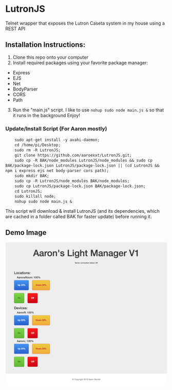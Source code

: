 # LutronJS
 Telnet wrapper that exposes the Lutron Caseta system in my house using a REST API

## Installation Instructions:
1) Clone this repo onto your computer
2) Install required packages using your favorite package manager:
 - Express
 - EJS
 - Net
 - BodyParser
 - CORS
 - Path
3) Run the "main.js" script. I like to use ```nohup sudo node main.js &``` so that it runs in the background
Enjoy!

### Update/Install Script (For Aaron mostly)
```
	sudo apt-get install -y avahi-daemon;
	cd /home/pi/Desktop;
	sudo rm -R LutronJS;
	git clone https://github.com/aaroexxt/LutronJS.git;
	sudo cp -R BAK/node_modules LutronJS/node_modules && sudo cp BAK/package-lock.json LutronJS/package-lock.json || (cd LutronJS && npm i express ejs net body-parser cors path);
	sudo mkdir BAK;
	sudo cp -R LutronJS/node_modules BAK/node_modules;
	sudo cp LutronJS/package-lock.json BAK/package-lock.json;
	cd LutronJS;
	sudo killall node;
	nohup sudo node main.js &
```
This script will download & install LutronJS (and its dependencies, which are cached in a folder called BAK for faster update) before running it.

## Demo Image
![DemoImage](/images/demo.png)
